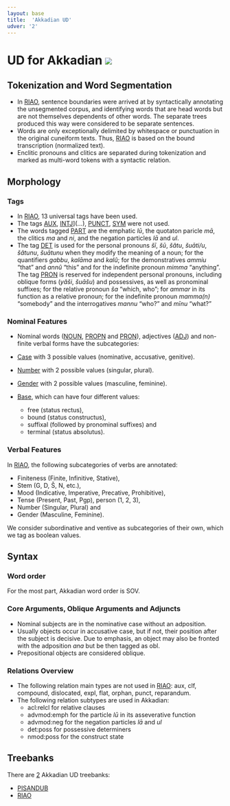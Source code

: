 ```yaml
---
layout: base
title:  'Akkadian UD'
udver: '2'
---
```


# UD for Akkadian <span class="flagspan"><img class="flag" src="../../flags/svg/IQ.svg" /></span>

## Tokenization and Word Segmentation

* In [RIAO](../treebanks/akk_RIAO/index.html), sentence boundaries were arrived at by syntactically annotating the unsegmented corpus, and identifying words that are head words but are not themselves dependents of other words. The separate trees produced this way were considered to be separate sentences.
* Words are only exceptionally delimited by whitespace or punctuation in the original cuneiform texts. Thus, [RIAO](../treebanks/akk_RIAO/index.html) is based on the bound transcription (normalized text).
* Enclitic pronouns and clitics are separated during tokenization and marked as multi-word tokens with a syntactic relation.

## Morphology

### Tags

* In [RIAO](../treebanks/akk_RIAO/index.html), 13 universal tags have been used. 
* The tags [AUX](...), [INTJ](...)](...), [PUNCT](...), [SYM](...) were not used.
* The words tagged [PART](...) are the emphatic *lū*, the quotaton paricle *mā*, the clitics *ma* and *ni*, and the negation particles *lā* and *ul*.
* The tag [DET](...) is used for the personal pronouns *šī*, *šū*, *šâtu*, *šuāti/u*, *šâtunu*, *šuātunu* when they modify the meaning of a noun; for the quantifiers *gabbu*, *kalāma* and *kalû*; for the demonstratives *ammiu* “that” and *annû* “this” and for the indefinite pronoun *mimma* “anything”. The tag [PRON](...) is reserved for independent personal pronouns, including oblique forms (*yâši*, *šuāšu*) and possessives, as well as pronominal suffixes; for the relative pronoun *ša* “which, who”; for *ammar* in its function as a relative pronoun; for the indefinite pronoun *mamma(n)* “somebody” and the interrogatives *mannu* “who?” and *mīnu* “what?”

### Nominal Features

* Nominal words ([NOUN](...), [PROPN](...) and [PRON](...)), adjectives ([ADJ](...)) and non-finite verbal forms have the subcategories:  

* [Case](...) with 3 possible values (nominative, accusative, genitive).
* [Number](...) with 2 possible values (singular, plural).
* [Gender](...) with 2 possible values (masculine, feminine).
* [Base](...), which can have four different values:
  * free (status rectus),
  * bound (status constructus),
  * suffixal (followed by pronominal suffixes) and
  * terminal (status absolutus). 


### Verbal Features

In [RIAO](../treebanks/akk_RIAO/index.html), the following subcategories of verbs are annotated:
* Finiteness (Finite, Infinitive, Stative),
* Stem (G, D, Š, N, etc.),
* Mood (Indicative, Imperative, Precative, Prohibitive),
* Tense (Present, Past, Pgp), person (1, 2, 3),
* Number (Singular, Plural) and
* Gender (Masculine, Feminine).

We consider subordinative and ventive as subcategories of their own, which we tag as boolean values. 

## Syntax

### Word order
For the most part, Akkadian word order is SOV.

### Core Arguments, Oblique Arguments and Adjuncts
* Nominal subjects are in the nominative case without an adposition.
* Usually objects occur in accusative case, but if not, their position after the subject is decisive. Due to emphasis, an object may also be fronted with the adposition *ana* but be then tagged as obl.
* Prepositional objects are considered oblique.

### Relations Overview

* The following relation main types are not used in [RIAO](../treebanks/akk_RIAO/index.html): aux, clf, compound, dislocated, expl, flat, orphan, punct, reparandum.
* The following relation subtypes are used in Akkadian:
  * acl:relcl for relative clauses
  * advmod:emph for the particle *lū* in its asseverative function
  * advmod:neg for the negation particles *lā* and *ul*
  * det:poss for possessive determiners
  * nmod:poss for the construct state

## Treebanks

There are [2](../treebanks/akk-comparison.html) Akkadian UD treebanks:

  * [PISANDUB](../treebanks/akk_PISANDUB/index.html)
  * [RIAO](../treebanks/akk_RIAO/index.html)
